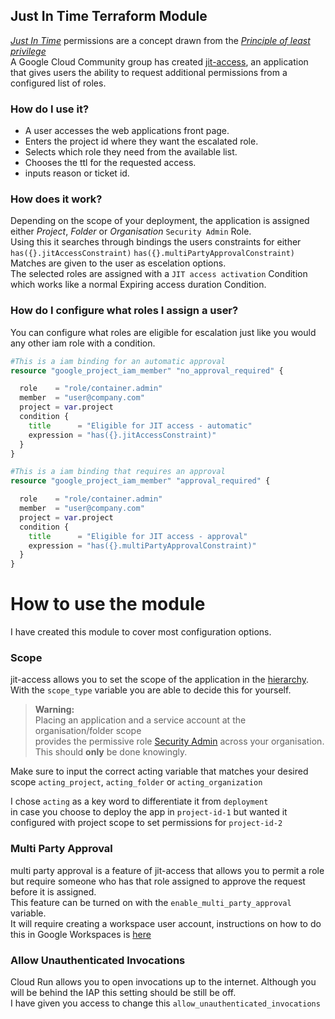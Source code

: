 ## Just In Time Terraform Module

_[Just In Time](https://cloudnativenow.com/features/just-in-time-permissions-in-microservices-based-applications/)_ permissions are a concept drawn from the _[Principle of least privilege](https://en.wikipedia.org/wiki/Principle_of_least_privilege)_<br>
A Google Cloud Community group has created [jit-access](https://github.com/GoogleCloudPlatform/jit-access),
an application that gives users the ability to request additional permissions from a configured list of roles.<br>

### How do I use it?
- A user accesses the web applications front page.
- Enters the project id where they want the escalated role.
- Selects which role they need from the available list.
- Chooses the ttl for the requested access.
- inputs reason or ticket id.



### How does it work?

Depending on the scope of your deployment, the application is assigned either _Project_, _Folder_ or _Organisation_ `Security Admin` Role. <br>
Using this it searches through bindings the users constraints for either `has({}.jitAccessConstraint)` `has({}.multiPartyApprovalConstraint)` <br>
Matches are given to the user as escelation options. <br>
The selected roles are assigned with a `JIT access activation` Condition which works like a normal Expiring access duration Condition. 



### How do I configure what roles I assign a user? 
You can configure what roles are eligible for escalation just like you would any other iam role with a condition.<br>
```terraform
#This is a iam binding for an automatic approval
resource "google_project_iam_member" "no_approval_required" {

  role    = "role/container.admin"
  member  = "user@company.com"
  project = var.project
  condition {
    title      = "Eligible for JIT access - automatic"
    expression = "has({}.jitAccessConstraint)"
  }
}
```
```terraform
#This is a iam binding that requires an approval
resource "google_project_iam_member" "approval_required" {

  role    = "role/container.admin"
  member  = "user@company.com"
  project = var.project
  condition {
    title      = "Eligible for JIT access - approval"
    expression = "has({}.multiPartyApprovalConstraint)"
  }
}
```


# How to use the module
I have created this module to cover most configuration options.

### Scope
jit-access allows you to set the scope of the application in the [hierarchy](https://cloud.google.com/resource-manager/docs/cloud-platform-resource-hierarchy). <br>
With the `scope_type` variable you are able to decide this for yourself. <br>
> **Warning:** <br>
> Placing an application and a service account at the organisation/folder scope <br>
> provides the permissive role [Security Admin](https://cloud.google.com/iam/docs/understanding-roles#iam.securityAdmin) across your organisation. This should **only** be done knowingly.

Make sure to input the correct acting variable that matches your desired scope
`acting_project`, `acting_folder` or `acting_organization` 

I chose `acting` as a key word to differentiate it from `deployment` <br>
in case you choose to deploy the app in `project-id-1` but wanted it configured with project scope to set permissions for `project-id-2`

### Multi Party Approval
multi party approval is a feature of jit-access that allows you to permit a role but require someone who has that role assigned 
to approve the request before it is assigned. <br>
This feature can be turned on with the `enable_multi_party_approval` variable. <br>
It will require creating a workspace user account, instructions on how to do this in Google Workspaces is [here](https://github.com/GoogleCloudPlatform/jit-access/wiki/Configure-Multi-Party-Approval#obtain-smtp-credentials)<br>


### Allow Unauthenticated Invocations
Cloud Run allows you to open invocations up to the internet.
Although you will be behind the IAP this setting should be still be off. <br>
I have given you access to change this `allow_unauthenticated_invocations`

